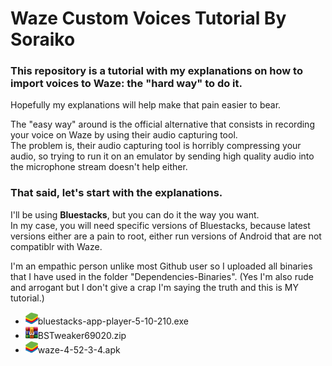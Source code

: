 # Waze Custom Voices Tutorial By Soraiko

### This repository is a tutorial with my explanations on how to import voices to Waze: the "hard way" to do it. 
Hopefully my explanations will help make that pain easier to bear.  
  
The "easy way" around is the official alternative that consists in recording your voice on Waze by using their audio capturing tool.  
The problem is, their audio capturing tool is horribly compressing your audio, so trying to run it on an emulator by sending high quality audio into the microphone stream doesn't help either.  
  
### That said, let's start with the explanations.  
I'll be using **Bluestacks**, but you can do it the way you want.  
In my case, you will need specific versions of Bluestacks, because latest versions either are a pain to root, either run versions of Android that are not compatiblr with Waze.  

I'm an empathic person unlike most Github user so I uploaded all binaries that I have used in the folder "Dependencies-Binaries". (Yes I'm also rude and arrogant but I don't give a crap I'm saying the truth and this is MY tutorial.)  
<ul>
<li> <img src="https://github.com/Soraiko/Waze-Custom-Voices-Tutorial-By-Soraiko/blob/main/README_Pictures/bsicon.jpg" width="20">bluestacks-app-player-5-10-210.exe </li>
<li> <img src="https://github.com/Soraiko/Waze-Custom-Voices-Tutorial-By-Soraiko/blob/main/README_Pictures/archive.jpg" width="20">BSTweaker69020.zip</li>
<li> <img src="https://github.com/Soraiko/Waze-Custom-Voices-Tutorial-By-Soraiko/blob/main/README_Pictures/bsicon.jpg" width="20">waze-4-52-3-4.apk  </li>
</ul>
 
  

 
